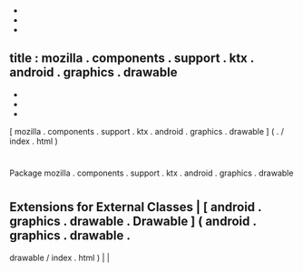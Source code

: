 -
-
-
title
:
mozilla
.
components
.
support
.
ktx
.
android
.
graphics
.
drawable
-
-
-
-
[
mozilla
.
components
.
support
.
ktx
.
android
.
graphics
.
drawable
]
(
.
/
index
.
html
)
#
#
Package
mozilla
.
components
.
support
.
ktx
.
android
.
graphics
.
drawable
#
#
#
Extensions
for
External
Classes
|
[
android
.
graphics
.
drawable
.
Drawable
]
(
android
.
graphics
.
drawable
.
-
drawable
/
index
.
html
)
|
|
